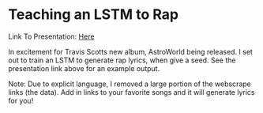 # Teaching an LSTM to Rap

Link To Presentation: [Here](https://www.dropbox.com/s/uhdvovyvfr9dm9x/NLP_and_rap_generation.pptx?dl=0)

In excitement for Travis Scotts new album, AstroWorld being released. I set out to train an LSTM to generate rap lyrics, when give a seed.
See the presentation link above for an example output.

Note: Due to explicit language, I removed a large portion of the webscrape links (the data). Add in links to your favorite songs and it will generate lyrics for you!
